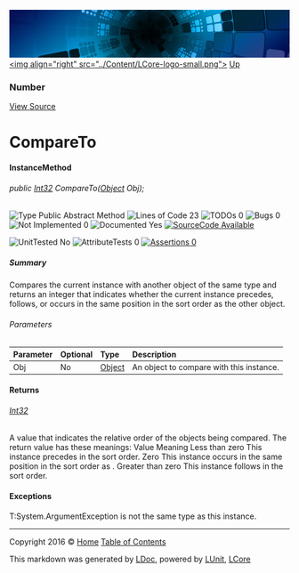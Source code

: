 ![](../Content/LCore-banner-small.png "")
[&lt;img align=&quot;right&quot; src=&quot;../Content/LCore-logo-small.png&quot;&gt;](../../README.md)
[Up](Number.md)

### Number
[View Source](../Numbers/Base/Number.cs)

# CompareTo

#### InstanceMethod

###### public [Int32](https://msdn.microsoft.com/en-us/library/system.int32.aspx) CompareTo([Object](https://msdn.microsoft.com/en-us/library/system.object.aspx) Obj);

![Type Public  Abstract Method](http://b.repl.ca/v1/Type-Public%20%20Abstract%20Method-blue.png "") ![Lines of Code 23](http://b.repl.ca/v1/Lines%20of%20Code-23-blue.png "") ![TODOs 0](http://b.repl.ca/v1/TODOs-0-green.png "") ![Bugs 0](http://b.repl.ca/v1/Bugs-0-green.png "") ![Not Implemented 0](http://b.repl.ca/v1/Not%20Implemented-0-green.png "") ![Documented Yes](http://b.repl.ca/v1/Documented-Yes-brightgreen.png "") [![SourceCode Available](http://b.repl.ca/v1/SourceCode-Available-brightgreen.png "")](../Numbers/Base/Number.cs#L390)

![UnitTested No](http://b.repl.ca/v1/UnitTested-No-lightgrey.png "") ![AttributeTests 0](http://b.repl.ca/v1/AttributeTests-0-lightgrey.png "") [![Assertions 0](http://b.repl.ca/v1/Assertions-0-lightgrey.png "")](../Numbers/Base/Number.cs)

##### Summary
Compares the current instance with another object of the same type and returns an integer that indicates whether the current instance precedes, follows, or occurs in the same position in the sort order as the other object.

###### Parameters

Parameter | Optional | Type | Description
:---  | :---  | :---  | :--- 
Obj | No | [Object](https://msdn.microsoft.com/en-us/library/system.object.aspx) | An object to compare with this instance. 


#### Returns

###### [Int32](https://msdn.microsoft.com/en-us/library/system.int32.aspx)
A value that indicates the relative order of the objects being compared. The return value has these meanings: Value Meaning Less than zero This instance precedes  in the sort order. Zero This instance occurs in the same position in the sort order as 
            . Greater than zero This instance follows  in the sort order. 

#### Exceptions
T:System.ArgumentException  is not the same type as this instance. 



---

Copyright 2016 &copy; [Home](../../README.md) [Table of Contents](../../TableOfContents.md)

This markdown was generated by [LDoc](https://github.com/CodeSingularity/LDoc), powered by [LUnit](https://github.com/CodeSingularity/LUnit), [LCore](https://github.com/CodeSingularity/LCore)

